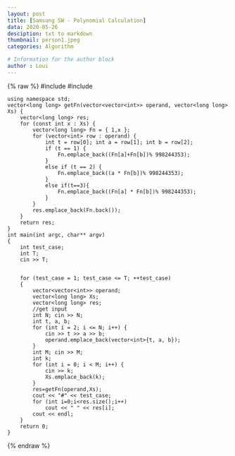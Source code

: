 ```yaml
---
layout: post
title: [Samsung SW - Polynomial Calculation]
data: 2020-05-26
desciption: txt to markdown
thumbnail: person1.jpeg
categories: Algorithm

# Information for the author block
author : Loui
---
```


{% raw %}
	﻿#include<iostream>
	#include<vector>
	
	using namespace std;
	vector<long long> getFn(vector<vector<int>> operand, vector<long long> Xs) {
		vector<long long> res;
		for (const int x : Xs) {
			vector<long long> Fn = { 1,x }; 
			for (vector<int> row : operand) {
				int t = row[0]; int a = row[1]; int b = row[2];
				if (t == 1) {
					Fn.emplace_back((Fn[a]+Fn[b])% 998244353);
				}
				else if (t == 2) {
					Fn.emplace_back((a * Fn[b])% 998244353);
				}
				else if(t==3){
					Fn.emplace_back((Fn[a] * Fn[b])% 998244353);
				}
			}
			res.emplace_back(Fn.back());
		}
		return res;
	}
	int main(int argc, char** argv)
	{
		int test_case;
		int T;
		cin >> T;
		
		
		for (test_case = 1; test_case <= T; ++test_case)
		{
			vector<vector<int>> operand;
			vector<long long> Xs;
			vector<long long> res;
			//get input
			int N; cin >> N;
			int t, a, b;
			for (int i = 2; i <= N; i++) {
				cin >> t >> a >> b;
				operand.emplace_back(vector<int>{t, a, b});
			}
			int M; cin >> M;
			int k;
			for (int i = 0; i < M; i++) {
				cin >> k;
				Xs.emplace_back(k);
			}
			res=getFn(operand,Xs);
			cout << "#" << test_case;
			for (int i=0;i<res.size();i++)
				cout << " " << res[i];
			cout << endl;
		}
		return 0;
	}
{% endraw %}
